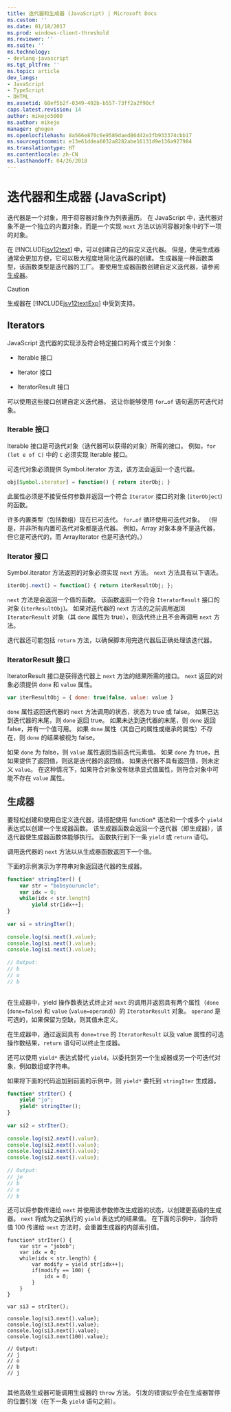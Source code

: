 ```yaml
---
title: 迭代器和生成器 (JavaScript) | Microsoft Docs
ms.custom: ''
ms.date: 01/18/2017
ms.prod: windows-client-threshold
ms.reviewer: ''
ms.suite: ''
ms.technology:
- devlang-javascript
ms.tgt_pltfrm: ''
ms.topic: article
dev_langs:
- JavaScript
- TypeScript
- DHTML
ms.assetid: 68ef5b2f-0349-492b-b557-73ff2a2f90cf
caps.latest.revision: 14
author: mikejo5000
ms.author: mikejo
manager: ghogen
ms.openlocfilehash: 8a566e870c6e9589daed86d42e3fb933374cbb17
ms.sourcegitcommit: e13e61ddea6032a8282abe16131d9e136a927984
ms.translationtype: HT
ms.contentlocale: zh-CN
ms.lasthandoff: 04/26/2018
---
```

# <a name="iterators-and-generators-javascript"></a>迭代器和生成器 (JavaScript)
迭代器是一个对象，用于将容器对象作为列表遍历。 在 JavaScript 中，迭代器对象不是一个独立的内置对象，而是一个实现 `next` 方法以访问容器对象中的下一项的对象。  
  
 在 [!INCLUDE[jsv12text](../../javascript/includes/jsv12text-md.md)] 中，可以创建自己的自定义迭代器。 但是，使用生成器通常会更加方便，它可以极大程度地简化迭代器的创建。 生成器是一种函数类型，该函数类型是迭代器的工厂。 要使用生成器函数创建自定义迭代器，请参阅[生成器](#Generators)。  
  
> [!CAUTION]
>  生成器在 [!INCLUDE[jsv12textExp](../../javascript/includes/jsv12textexp-md.md)] 中受到支持。  
  
## <a name="iterators"></a>Iterators  
 JavaScript 迭代器的实现涉及符合特定接口的两个或三个对象：  
  
-   Iterable 接口  
  
-   Iterator 接口  
  
-   IteratorResult 接口  
  
 可以使用这些接口创建自定义迭代器。 这让你能够使用 `for…of` 语句遍历可迭代对象。  
  
### <a name="iterable-interface"></a>Iterable 接口  
 Iterable 接口是可迭代对象（迭代器可以获得的对象）所需的接口。 例如，`for (let e of C)` 中的 `C` 必须实现 Iterable 接口。  
  
 可迭代对象必须提供 Symbol.iterator 方法，该方法会返回一个迭代器。  
  
```JavaScript  
obj[Symbol.iterator] = function() { return iterObj; }  
```  
  
 此属性必须是不接受任何参数并返回一个符合 `Iterator` 接口的对象 (`iterObject`) 的函数。  
  
 许多内置类型（包括数组）现在已可迭代。 `for…of` 循环使用可迭代对象。 （但是，并非所有内置可迭代对象都是迭代器。 例如，Array 对象本身不是迭代器，但它是可迭代的，而 ArrayIterator 也是可迭代的。）  
  
### <a name="iterator-interface"></a>Iterator 接口  
 Symbol.iterator 方法返回的对象必须实现 `next` 方法。 `next` 方法具有以下语法。  
  
```JavaScript  
iterObj.next() = function() { return iterResultObj; };  
```  
  
 `next` 方法是会返回一个值的函数。 该函数返回一个符合 `IteratorResult` 接口的对象 (`iterResultObj`)。 如果对迭代器的 `next` 方法的之前调用返回 `IteratorResult` 对象（其 `done` 属性为 true），则迭代终止且不会再调用 `next` 方法。  
  
 迭代器还可能包括 `return` 方法，以确保脚本用完迭代器后正确处理该迭代器。  
  
### <a name="iteratorresult-interface"></a>IteratorResult 接口  
 IteratorResult 接口是获得迭代器上 `next` 方法的结果所需的接口。 `next` 返回的对象必须提供 `done` 和 `value` 属性。  
  
```JavaScript  
var iterResultObj = { done: true|false, value: value }  
```  
  
 `done` 属性返回迭代器的 `next` 方法调用的状态，状态为 true 或 false。 如果已达到迭代器的末尾，则 `done` 返回 true。 如果未达到迭代器的末尾，则 `done` 返回 false，并有一个值可用。 如果 `done` 属性（其自己的属性或继承的属性）不存在，则 `done` 的结果被视为 false。  
  
 如果 `done` 为 false，则 `value` 属性返回当前迭代元素值。 如果 `done` 为 true，且如果提供了返回值，则这是迭代器的返回值。 如果迭代器不具有返回值，则未定义 `value`。 在这种情况下，如果符合对象没有继承显式值属性，则符合对象中可能不存在 `value` 属性。  
  
<a name="Generators"></a>   
## <a name="generators"></a>生成器  
 要轻松创建和使用自定义迭代器，请搭配使用 function* 语法和一个或多个 `yield` 表达式以创建一个生成器函数。 该生成器函数会返回一个迭代器（即生成器），该迭代器使生成器函数体能够执行。 函数执行到下一条 `yield` 或 `return` 语句。  
  
 调用迭代器的 `next` 方法以从生成器函数返回下一个值。  
  
 下面的示例演示为字符串对象返回迭代器的生成器。  
  
```JavaScript  
function* stringIter() {  
    var str = "bobsyouruncle";  
    var idx = 0;  
    while(idx < str.length)  
        yield str[idx++];  
}  
  
var si = stringIter();  
  
console.log(si.next().value);  
console.log(si.next().value);  
console.log(si.next().value);  
  
// Output:  
// b  
// o  
// b  
  
```  
  
 在生成器中，yield 操作数表达式终止对 `next` 的调用并返回具有两个属性（`done` (`done=false`) 和 `value` (`value=operand`)）的 `IteratorResult` 对象。 `operand` 是可选的，如果保留为空缺，则其值未定义。  
  
 在生成器中，通过返回具有 `done=true` 的 `IteratorResult` 以及 value 属性的可选操作数结果，`return` 语句可以终止生成器。  
  
 还可以使用 `yield*` 表达式替代 `yield`，以委托到另一个生成器或另一个可迭代对象，例如数组或字符串。  
  
 如果将下面的代码追加到前面的示例中，则 `yield*` 委托到 `stringIter` 生成器。  
  
```JavaScript  
function* strIter() {  
    yield "jo";  
    yield* stringIter();  
}  
  
var si2 = strIter();  
  
console.log(si2.next().value);  
console.log(si2.next().value);  
console.log(si2.next().value);  
console.log(si2.next().value);  
  
// Output:  
// jo  
// b  
// o  
// b  
```  
  
 还可以将参数传递给 `next` 并使用该参数修改生成器的状态，以创建更高级的生成器。 `next` 将成为之前执行的 `yield` 表达式的结果值。 在下面的示例中，当你将值 100 传递给 `next` 方法时，会重置生成器的内部索引值。  
  
```  
function* strIter() {  
    var str = "jobob";  
    var idx = 0;  
    while(idx < str.length) {  
        var modify = yield str[idx++];  
        if(modify == 100) {  
            idx = 0;  
        }  
    }
}
  
var si3 = strIter();  
  
console.log(si3.next().value);  
console.log(si3.next().value);  
console.log(si3.next().value);  
console.log(si3.next(100).value);  
  
// Output:  
// j  
// o  
// b  
// j  
  
```  
  
 其他高级生成器可能调用生成器的 `throw` 方法。 引发的错误似乎会在生成器暂停的位置引发（在下一条 `yield` 语句之前）。
